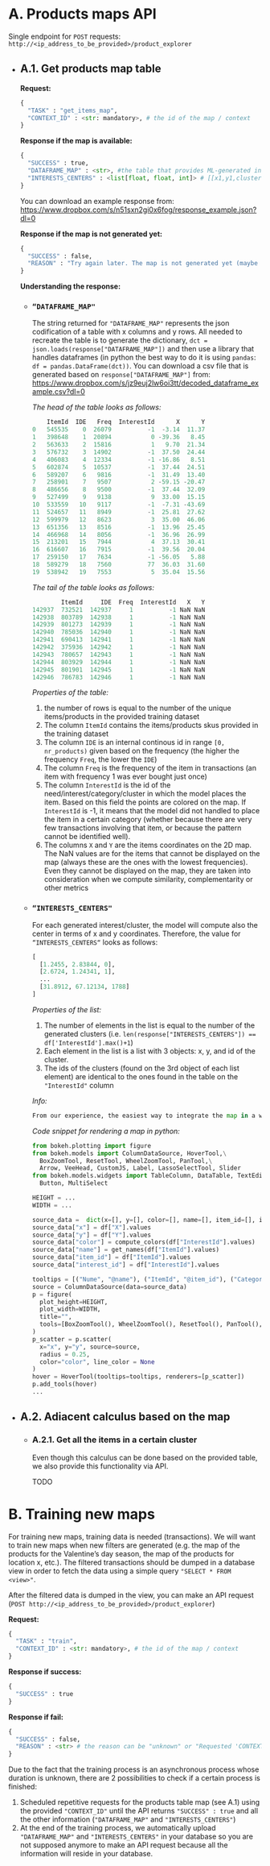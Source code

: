 # A. Products maps API #

Single endpoint for `POST` requests: `http://<ip_address_to_be_provided>/product_explorer`

* ## A.1\. Get products map table
  **Request:**
  ```python
  {
    "TASK" : "get_items_map",
    "CONTEXT_ID" : <str: mandatory>, # the id of the map / context
  }
  ```
  
  **Response if the map is available:**
  ```python
  {
    "SUCCESS" : true,
    "DATAFRAME_MAP" : <str>, #the table that provides ML-generated information about the products
    "INTERESTS_CENTERS" : <list[float, float, int]> # [[x1,y1,cluster1], [x2,y2,cluster2], ...]
  }
  ```
  You can download an example response from: https://www.dropbox.com/s/n51sxn2gi0x6fog/response_example.json?dl=0
  
  **Response if the map is not generated yet:**
  ```python
  {
    "SUCCESS" : false,
    "REASON" : "Try again later. The map is not generated yet (maybe there is a trraining in progress)"
  }
  ```
  
  **Understanding the response:**
    * ### `“DATAFRAME_MAP"`
      The string returned for `"DATAFRAME_MAP"` represents the json codification of a table with x columns and y rows. All needed to recreate the table is to generate the dictionary,  `dct = json.loads(response["DATAFRAME_MAP"])` and then use a library that handles dataframes (in python the best way to do it is using `pandas`: `df = pandas.DataFrame(dct))`. You can download a csv file that is generated based on `response["DATAFRAME_MAP"]` from: https://www.dropbox.com/s/jz9euj2lw6oi3tt/decoded_dataframe_example.csv?dl=0
      
      _The head of the table looks as follows:_
      ```python
          ItemId  IDE   Freq  InterestId      X      Y
      0   545535    0  26079          -1  -3.14  11.37
      1   398648    1  20894           0 -39.36   8.45
      2   563633    2  15816           1   9.70  21.34
      3   576732    3  14902          -1  37.50  24.44
      4   406083    4  12334          -1 -16.86   8.51
      5   602874    5  10537          -1  37.44  24.51
      6   589207    6   9816          -1  31.49  13.40
      7   258901    7   9507           2 -59.15 -20.47
      8   486656    8   9500          -1  37.44  32.09
      9   527499    9   9138           9  33.00  15.15
      10  533559   10   9117          -1  -7.31 -43.69
      11  524657   11   8949          -1  25.81  27.62
      12  599979   12   8623           3  35.00  46.06
      13  651356   13   8516          -1  13.96  25.45
      14  466968   14   8056          -1  36.96  26.99
      15  213201   15   7944           4  37.13  30.41
      16  616607   16   7915          -1  39.56  20.04
      17  259150   17   7634          -1 -56.05   5.88
      18  589279   18   7560          77  36.03  31.60
      19  538942   19   7553           5  35.04  15.56
      ```
      
      _The tail of the table looks as follows:_
      ```python
              ItemId     IDE  Freq  InterestId   X   Y
      142937  732521  142937     1          -1 NaN NaN
      142938  803789  142938     1          -1 NaN NaN
      142939  801273  142939     1          -1 NaN NaN
      142940  785036  142940     1          -1 NaN NaN
      142941  690413  142941     1          -1 NaN NaN
      142942  375936  142942     1          -1 NaN NaN
      142943  780657  142943     1          -1 NaN NaN
      142944  803929  142944     1          -1 NaN NaN
      142945  801901  142945     1          -1 NaN NaN
      142946  786783  142946     1          -1 NaN NaN
      ```
      
      _Properties of the table:_ 
      1. the number of rows is equal to the number of the unique items/products in the provided training dataset
      2. The column `ItemId` contains the items/products skus provided in the training dataset
      3. The column `IDE` is an internal continous id in range `[0, nr_products)` given based on the frequency (the higher the frequency `Freq`, the lower the `IDE`)
      4. The column `Freq` is the frequency of the item in transactions (an item with frequency 1 was ever bought just once)
      5. The column `InterestId` is the id of the need/interest/category/cluster in which the model places the item. Based on this field the points are colored on the map. If `InterestId` is -1, it means that the model did not handled to place the item in a certain category (whether because there are very few transactions involving that item, or because the pattern cannot be identified well).
      6. The columns `X` and `Y` are the items coordinates on the 2D map. The NaN values are for the items that cannot be displayed on the map (always these are the ones with the lowest frequencies). Even they cannot be displayed on the map, they are taken into consideration when we compute similarity, complementarity or other metrics

   * ### `“INTERESTS_CENTERS"`

     For each generated interest/cluster, the model will compute also the center in terms of x and y coordinates. Therefore, the value for `“INTERESTS_CENTERS“` looks as follows:
     
     ```python
     [
       [1.2455, 2.83844, 0],
       [2.6724, 1.24341, 1],
       ...
       [31.8912, 67.12134, 1788]
     ]
     ```
     
     _Properties of the list:_ 
     1. The number of elements in the list is equal to the number of the generated clusters (i.e. `len(response["INTERESTS_CENTERS"]) == df['InterestId'].max()+1`)
     2. Each element in the list is a list with 3 objects: x, y, and id of the cluster.
     3. The ids of the clusters (found on the 3rd object of each list element) are identical to the ones found in the table on the `"InterestId"` column

   
     _Info:_ 
     ```python
     From our experience, the easiest way to integrate the map in a website is using bokeh: https://docs.bokeh.org/en/latest/docs/user_guide/bokehjs.html
     ```
     
     _Code snippet for rendering a map in python:_
     ```python
     from bokeh.plotting import figure
     from bokeh.models import ColumnDataSource, HoverTool,\
       BoxZoomTool, ResetTool, WheelZoomTool, PanTool,\
       Arrow, VeeHead, CustomJS, Label, LassoSelectTool, Slider
     from bokeh.models.widgets import TableColumn, DataTable, TextEditor,\
       Button, MultiSelect
  
     HEIGHT = ...
     WIDTH = ...

     source_data =  dict(x=[], y=[], color=[], name=[], item_id=[], interest_id=[])
     source_data["x"] = df["X"].values
     source_data["y"] = df["Y"].values
     source_data["color"] = compute_colors(df["InterestId"].values)
     source_data["name"] = get_names(df["ItemId"].values)
     source_data["item_id"] = df["ItemId"].values
     source_data["interest_id"] = df["InterestId"].values
  
     tooltips = [("Nume", "@name"), ("ItemId", "@item_id"), ("Category", "@interest_id")]
     source = ColumnDataSource(data=source_data)
     p = figure(
       plot_height=HEIGHT,
       plot_width=WIDTH,
       title="",
       tools=[BoxZoomTool(), WheelZoomTool(), ResetTool(), PanTool(), LassoSelectTool()]
     )
     p_scatter = p.scatter(
       x="x", y="y", source=source,
       radius = 0.25,
       color="color", line_color = None
     )
     hover = HoverTool(tooltips=tooltips, renderers=[p_scatter])
     p.add_tools(hover)
     ...
     ```
     
* ## A.2\. Adiacent calculus based on the map
  * ### A.2.1\. Get all the items in a certain cluster
    Even though this calculus can be done based on the provided table, we also provide this functionality via API. 
   
    TODO
     

# B. Training new maps #
  For training new maps, training data is needed (transactions). We will want to train new maps when new filters are generated (e.g. the map of the products for the Valentine’s day season, the map of the products for location x, etc.). The filtered transactions should be dumped in a database view in order to fetch the data using a simple query `"SELECT * FROM <view>"`.
 
After the filtered data is dumped in the view, you can make an API request (`POST http://<ip_address_to_be_provided>/product_explorer`)

  **Request:**
  ```python
  {
    "TASK" : "train",
    "CONTEXT_ID" : <str: mandatory>, # the id of the map / context
  }
  ```
  
  **Response if success:**
  ```python
  {
    "SUCCESS" : true
  }
  ```
  
  **Response if fail:**
  ```python
  {
    "SUCCESS" : false,
    "REASON" : <str> # the reason can be "unknown" or "Requested 'CONTEXT_ID' already exists"
  }
  ```
  
  Due to the fact that the training process is an asynchronous process whose duration is unknown, there are 2 possibilities to check if a certain process is finished:
   1. Scheduled repetitive requests for the products table map (see A.1) using the provided `"CONTEXT_ID"` until the API returns `"SUCCESS" : true` and all the other information (`"DATAFRAME_MAP"` and `"INTERESTS_CENTERS"`)
   2. At the end of the training process, we automatically upload `"DATAFRAME_MAP"` and `"INTERESTS_CENTERS"` in your database so you are not supposed anymore to make an API request because all the information will reside in your database.
  
  
